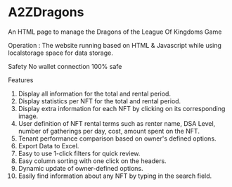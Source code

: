 # A2ZDragons
An HTML page to manage the Dragons of the League Of Kingdoms Game

Operation : 
The website running based on HTML & Javascript while using localstorage space for data storage.

Safety 
No wallet connection 100% safe

Features
1. Display all information for the total and rental period.
2. Display statistics per NFT for the total and rental period.
3. Display extra information for each NFT by clicking on its corresponding image.
4. User definition of NFT rental terms such as renter name, DSA Level, number of gatherings per day, cost, amount spent on the NFT.
5. Tenant performance comparison based on owner's defined options.
6. Export Data to Excel.
7. Easy to use 1-click filters for quick review.
8. Easy column sorting with one click on the headers.
9. Dynamic update of owner-defined options.
10. Easily find information about any NFT by typing in the search field.
